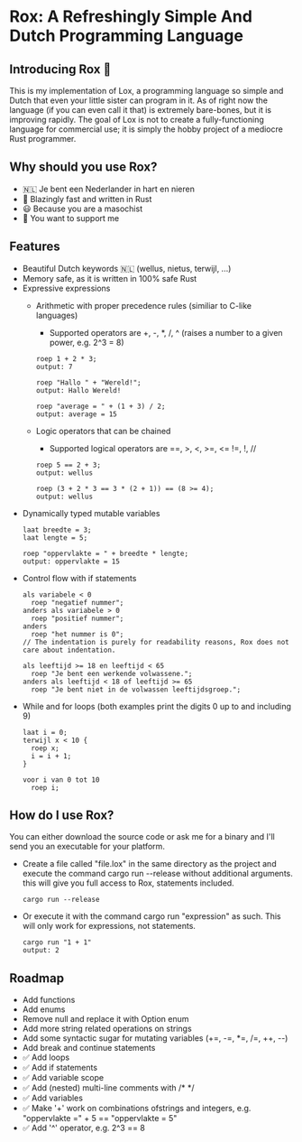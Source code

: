<H1> Rox: A Refreshingly Simple And Dutch Programming Language </H1>

<H2>Introducing Rox 🦀</H2>
This is my implementation of Lox, a programming language so simple and Dutch that even your little sister can program in it. As of right now the language (if you can even call it that) is extremely bare-bones, but it is improving rapidly. The goal of Lox is not to create a fully-functioning language for commercial use; it is simply the hobby project of a mediocre Rust programmer.

<H2>Why should you use Rox?</H2>

- 🇳🇱 Je bent een Nederlander in hart en nieren
-  🚀 Blazingly fast and written in Rust  
- 😃 Because you are a masochist
- 🥰 You want to support me

<H2>Features</H2>

- Beautiful Dutch keywords 🇳🇱 (wellus, nietus, terwijl, ...)
- Memory safe, as it is written in 100% safe Rust
- Expressive expressions
  - Arithmetic with proper precedence rules (similiar to C-like languages)
    - Supported operators are +, -, *, /, ^ (raises a number to a given power, e.g. 2^3 = 8) 
      
    ```
    roep 1 + 2 * 3;
    output: 7

    roep "Hallo " + "Wereld!";
    output: Hallo Wereld!
        
    roep "average = " + (1 + 3) / 2;
    output: average = 15
    ```
  - Logic operators that can be chained
    - Supported logical operators are ==, >, <, >=, <= !=, !, //
    ```
    roep 5 == 2 + 3;
    output: wellus
  
    roep (3 + 2 * 3 == 3 * (2 + 1)) == (8 >= 4);
    output: wellus
    ```
- Dynamically typed mutable variables
  ```
  laat breedte = 3;
  laat lengte = 5;

  roep "oppervlakte = " + breedte * lengte;
  output: oppervlakte = 15
  ```
- Control flow with if statements
  ```
  als variabele < 0
    roep "negatief nummer";
  anders als variabele > 0
    roep "positief nummer";
  anders
    roep "het nummer is 0";
  // The indentation is purely for readability reasons, Rox does not care about indentation.
  ```
  ```
  als leeftijd >= 18 en leeftijd < 65
    roep "Je bent een werkende volwassene.";
  anders als leeftijd < 18 of leeftijd >= 65
    roep "Je bent niet in de volwassen leeftijdsgroep.";
  ```
- While and for loops (both examples print the digits 0 up to and including 9)
  ```
  laat i = 0;
  terwijl x < 10 {
    roep x;
    i = i + 1;
  }
  ```
  ```
  voor i van 0 tot 10
    roep i;
  ```


<H2>How do I use Rox?</H2>
You can either download the source code or ask me for a binary and I'll send you an executable for your platform.


- Create a file called "file.lox" in the same directory as the project and execute the command cargo run --release without additional arguments. this will give you full access to Rox, statements included.
  ```
  cargo run --release
  ```
  
- Or execute it with the command cargo run "expression" as such. This will only work for expressions, not statements.
  ```
  cargo run "1 + 1"
  output: 2
  ```


<H2>Roadmap</H2>

- Add functions
- Add enums
- Remove null and replace it with Option<T> enum
- Add more string related operations on strings
- Add some syntactic sugar for mutating variables (+=, -=, *=, /=, ++, --)
- Add break and continue statements
- ✅ Add loops
- ✅ Add if statements
- ✅ Add variable scope
- ✅ Add (nested) multi-line comments with /* */
- ✅ Add variables
- ✅ Make '+' work on combinations ofstrings and integers, e.g. "oppervlakte =" + 5 == "oppervlakte = 5" 
- ✅ Add '^' operator, e.g. 2^3 == 8
